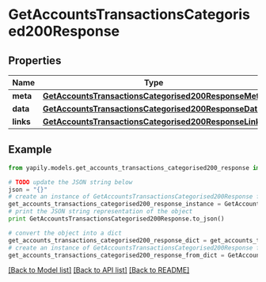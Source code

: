 # GetAccountsTransactionsCategorised200Response


## Properties
Name | Type | Description | Notes
------------ | ------------- | ------------- | -------------
**meta** | [**GetAccountsTransactionsCategorised200ResponseMeta**](GetAccountsTransactionsCategorised200ResponseMeta.md) |  | [optional] 
**data** | [**GetAccountsTransactionsCategorised200ResponseData**](GetAccountsTransactionsCategorised200ResponseData.md) |  | [optional] 
**links** | [**GetAccountsTransactionsCategorised200ResponseLinks**](GetAccountsTransactionsCategorised200ResponseLinks.md) |  | [optional] 

## Example

```python
from yapily.models.get_accounts_transactions_categorised200_response import GetAccountsTransactionsCategorised200Response

# TODO update the JSON string below
json = "{}"
# create an instance of GetAccountsTransactionsCategorised200Response from a JSON string
get_accounts_transactions_categorised200_response_instance = GetAccountsTransactionsCategorised200Response.from_json(json)
# print the JSON string representation of the object
print GetAccountsTransactionsCategorised200Response.to_json()

# convert the object into a dict
get_accounts_transactions_categorised200_response_dict = get_accounts_transactions_categorised200_response_instance.to_dict()
# create an instance of GetAccountsTransactionsCategorised200Response from a dict
get_accounts_transactions_categorised200_response_from_dict = GetAccountsTransactionsCategorised200Response.from_dict(get_accounts_transactions_categorised200_response_dict)
```
[[Back to Model list]](../README.md#documentation-for-models) [[Back to API list]](../README.md#documentation-for-api-endpoints) [[Back to README]](../README.md)



